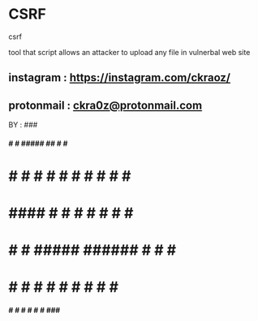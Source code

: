 # CSRF
csrf <Cross-site request forgery>

tool
that  script allows an attacker to upload any file in vulnerbal web site 


instagram :
https://instagram.com/ckraoz/
---------------------------------------------------------------------
protonmail :
ckra0z@protonmail.com
---------------------------------------------------------------------


BY : 
                                    ###
  ####   #    #  #####     ##    #   #   ######
 #    #  #   #   #    #   #  #  # #   #      #
 #       ####    #    #  #    # #  #  #     #
 #       #  #    #####   ###### #   # #    #
 #    #  #   #   #   #   #    #  #   #    #
  ####   #    #  #    #  #    #   ###    ######

